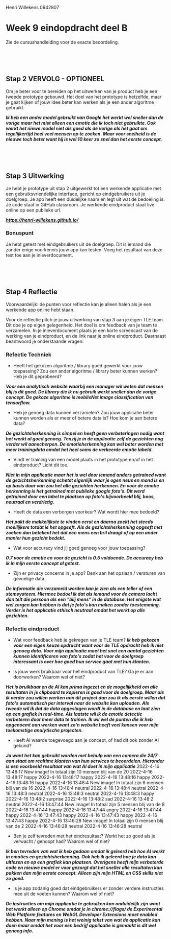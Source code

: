 Henri Willekens 0942807 

# Week 9 eindopdracht deel B

Zie de cursushandleiding voor de exacte beoordeling.

<br>
<br>
<br>

## Stap 2 VERVOLG - OPTIONEEL 

Om je beter voor te bereiden op het uitwerken van je product heb je een tweede prototype gebouwd. Het doel van het prototype is hetzelfde, maar je gaat kijken of
jouw idee beter kan werken als je een ander algoritme gebruikt.

***Ik heb een ander model gebruikt van Google het werkt wel sneller dan de vorige maar het mist alleen een emotie die ik toch niet gebruikte. Ook werkt het niewe model niet als goed als de vorige als het gaat om tegelijkertijd heel veel mensen op te zoeken. Maar voor snelheid is de nieuwe toch beter want hij is wel 10 keer zo snel dan het eerste concept.***

<br>
<br>
<br>

## Stap 3 Uitwerking

Je hebt je prototype uit stap 2 uitgewerkt tot een werkende applicatie met een gebruiksvriendelijke interface, gericht op eindgebruikers uit je doelgroep.
Je app heeft een duidelijke naam en legt uit wat de bedoeling is.
Je code staat in GitHub classroom. Je werkende eindproduct staat live online op een publieke url.

***https://henri-willekens.github.io/***



### Bonuspunt
Je hebt getest met eindgebruikers uit de doelgroep. Dit is iemand die zonder enige voorkennis jouw app kan testen. Voeg het resultaat van deze test toe aan je inleverdocument.

<br>
<br>
<br>

## Stap 4 Reflectie

Voorwaardelijk: de punten voor reflectie kan je alleen halen als je een werkende app online hebt staan.

Voor de reflectie pitch je jouw uitwerking van stap 3 aan je eigen TLE team. Dit doe je op eigen gelegenheid. Het doel is om feedback van je team te verzamelen.
In je inleverdocument plaats je een korte screencast van de werking van je eindproduct, en de link naar je online eindproduct. Daarnaast beantwoord je onderstaande vragen:

### Refectie Techniek


- Heeft het gekozen algoritme / library goed gewerkt voor jouw toepassing? Zou een ander algoritme / library beter kunnen werken? Heb je dit geprobeerd?

***Voor een analytisch website waarbij een manager wil weten dat mensen blij is dit goed. De library die ik nu gebruik werkt sneller dan de vorige concept. De gekoze algoritme is mobileNet image classification van tensorflow.***


- Heb je genoeg data kunnen verzamelen? Zou jouw applicatie beter kunnen worden als er meer of betere data is? Hoe kom je aan betere data?

***De gezichtsherkenning is simpel en heeft geen verbeteringen nodig want het werkt al goed genoeg. Tenzij je in de applicatie zelf de gezichten nog verder wil aanscherpen. De emotieherkenning kan wel beter worden met meer trainingdata omdat het heel soms de verkeerde emotie labeld.***


- Vindt er training van een model plaats in het prototype en/of in het eindproduct? Licht dit toe.

***Niet in mijn applicatie maar het is wel door iemand anders getrained want de gezichtsherkenning schetst eigenlijk waar je ogen neus en mond is en op basis daar van zou het alle gezichten herkennen. En voor de emotie herkenning is het getrained met publieke google foto's. Dit werd getrained door een label te plaatsen op foto's bijvoorbeeld blij, boos, neutraal en verdrietig.***


- Heeft de data een verborgen voorkeur? Wat wordt hier mee bedoeld?

***Het pakt de makkelijkste te vinden eerst en daarna zoekt het steeds moeilijkere totdat ie het opgeeft. Als de gezichtsherkenning opgeeft met zoeken dan betekent het dat een mens een bril draagt of op een ander manier hun gezicht bedekt.***


- Wat voor accuracy vind jij goed genoeg voor jouw toepassing?

***0.7 voor de emotie en voor de gezicht is 0.5 voldoende. De accuracy heb ik in mijn eerste concept al getest.***


- Zijn er privacy concerns in je app? Denk aan het opslaan / versturen van gevoelige data.

***De informatie die verzameld worden kan je zien als een teller of een stemsysteem. Hiermee bedoel ik dat als iemand voor de camera lacht dan telt die persoon als een "blij mens" in de database. Het enigste wat wel zorgen kan hebben is dat je foto's kan maken zonder toestemming. Verder is het applicatie ethisch neutraal omdat het werkt op alle gezichten.***



### Refectie eindproduct

- Wat voor feedback heb je gekregen van je TLE team?
***Ik heb gekozen voor een eigen keuze opdracht want voor de TLE opdracht heb ik niet genoeg data. Voor mijn applicatie moet het snel een aantal gezichten kunnen identificeren van foto's zodat het voor de doelgroep interessant is over hoe goed hun service gaat met hun klanten.***


- Is jouw werk bruikbaar voor het eindproduct van TLE? Ga je er aan doorwerken?
Waarom wel of niet?

***Het is bruikbaar en de AI kan prima ingezet en de mogelijkheid om alle resultaten in je clipboard te kopieren is goed voor de doelgroep. Maar als ik verder zou willen werken aan dit project dan zou ik als eerste willen dat foto's automatisch per interval naar de website kon uploaden. Als tweede wil ik dat de data opgeslagen wordt in de database en laat zien op een grafiek in real-time. Als laatste wil ik de emotie detectie verbeteren door meer data te trainen. Ik wil wel de punten die ik heb opgenoemt aan werken want zo'n website heeft veel kansen voor mijn toekomstige analytische projecten.***


- Heeft AI waarde toegevoegd aan je concept, of had dit ook zonder AI gekund?

***Ja want het kan gebruikt worden met behulp van een camera die 24/7 aan staat om realtime klanten van hun services te beoordelen. Hieronder is een voorbeeld resultaat van wat AI doet in mijn applicatie***
2022-4-16 13:48:17 New image! In totaal zijn 10 mensen blij van de 20
2022-4-16 13:48:17 happy
2022-4-16 13:48:17 happy
2022-4-16 13:48:16 happy
2022-4-16 13:48:16 happy
2022-4-16 13:48:4 New image! In totaal zijn 6 mensen blij van de 16
2022-4-16 13:48:4 neutral
2022-4-16 13:48:4 neutral
2022-4-16 13:48:3 neutral
2022-4-16 13:48:3 neutral
2022-4-16 13:48:3 happy
2022-4-16 13:48:2 surprise
2022-4-16 13:48:2 sad
2022-4-16 13:48:2 neutral
2022-4-16 13:47:44 New image! In totaal zijn 5 mensen blij van de 8
2022-4-16 13:47:44 happy
2022-4-16 13:47:44 angry
2022-4-16 13:47:44 happy
2022-4-16 13:47:43 happy
2022-4-16 13:47:43 happy
2022-4-16 13:47:43 happy
2022-4-16 13:46:28 New image! In totaal zijn 0 mensen blij van de 2
2022-4-16 13:46:28 neutral
2022-4-16 13:46:28 neutral



- Ben je zelf tevreden met het eindresultaat? Werkt het zo goed als je verwacht / gehoopt
had? Waarom wel of niet?

***Ik ben tevreden van wat ik heb gedaan omdat ik geleerd heb hoe AI werkt in emoties en gezichtsherkenning. Ook heb ik geleerd hoe je data kan uitlezen en op een grafiek kan plaatsen. Overigens heeft mijn verbeterde code en nieuwe model er voor gezorgt dat het sneller alle resultaten kan pakken dan mijn eerste concept. Alleen zijn mijn HTML en CSS skills niet zo goed.*** 


- Is je app zodanig goed dat eindgebruikers er zonder verdere instructies mee uit de
voeten kunnen? Waarom wel of niet?

***De instructies om mijn applicatie te gebruiken kan onduidelijk zijn want het werkt alleen op Chrome omdat je in chrome://flags/ de Experimental Web Platform features en WebGL Developer Extensions moet enabled hebben. Naar mijn mening is het weinig tekst van wat de applicatie kan doen maar omdat het voor een bedrijf applicatie is gemaakt is dit wel genoeg info.***
